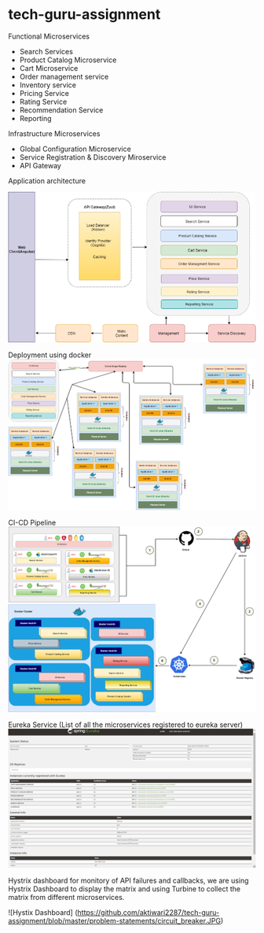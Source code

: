 # tech-guru-assignment
Functional Microservices
* Search Services
* Product Catalog Microservice
* Cart Microservice
* Order management service
* Inventory service
* Pricing Service
* Rating Service
* Recommendation Service
* Reporting

Infrastructure Microservices
* Global Configuration Microservice
* Service Registration & Discovery Miroservice
* API Gateway


Application architecture

![Application architecture](https://github.com/aktiwari2287/tech-guru-assignment/blob/master/problem-statements/application-arch.png)

Deployment using docker
![docker registry](https://github.com/aktiwari2287/tech-guru-assignment/blob/master/problem-statements/deploy.png)

CI-CD Pipeline
![cicd](https://github.com/aktiwari2287/tech-guru-assignment/blob/master/problem-statements/cicd-final2.png)


Eureka Service (List of all the microservices registered to eureka server)
![Eureka Sevices](https://github.com/aktiwari2287/tech-guru-assignment/blob/master/problem-statements/eureka-service.png)

Hystrix dashboard for monitory of API failures and callbacks, we are using Hystrix Dashboard to display the matrix and using Turbine to collect the matrix from different microservices.

![Hystix Dashboard] (https://github.com/aktiwari2287/tech-guru-assignment/blob/master/problem-statements/circuit_breaker.JPG)

